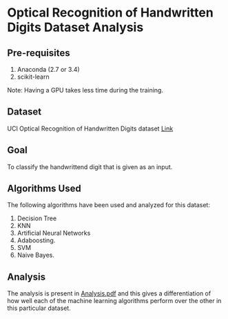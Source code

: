 # Optical Recognition of Handwritten Digits Dataset Analysis

## Pre-requisites
1. Anaconda (2.7 or 3.4)
2. scikit-learn

Note: Having a GPU takes less time during the training.

## Dataset
UCI Optical Recognition of Handwritten Digits dataset [Link](http://archive.ics.uci.edu/ml/datasets/Optical+Recognition+of+Handwritten+Digits)

## Goal
To classify the handwrittend digit that is given as an input.

## Algorithms Used
The following algorithms have been used and analyzed for this dataset:
1. Decision Tree
2. KNN
3. Artificial Neural Networks
4. Adaboosting.
5. SVM
6. Naive Bayes.

## Analysis
The analysis is present in [Analysis.pdf](Analysis.pdf) and this gives a differentiation of how well each of the machine learning algorithms perform over the other in this particular dataset.
